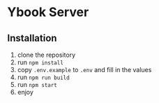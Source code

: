 # Ybook Server
## Installation

1. clone the repository
2. run `npm install`
3. copy `.env.example` to `.env` and fill in the values
4. run `npm run build`
5. run `npm start`
6. enjoy
